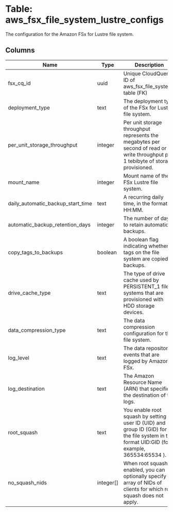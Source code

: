 
# Table: aws_fsx_file_system_lustre_configs
The configuration for the Amazon FSx for Lustre file system.
## Columns
| Name        | Type           | Description  |
| ------------- | ------------- | -----  |
|fsx_cq_id|uuid|Unique CloudQuery ID of aws_fsx_file_systems table (FK)|
|deployment_type|text|The deployment type of the FSx for Lustre file system.|
|per_unit_storage_throughput|integer|Per unit storage throughput represents the megabytes per second of read or write throughput per 1 tebibyte of storage provisioned.|
|mount_name|integer|Mount name of the FSx Lustre file system.|
|daily_automatic_backup_start_time|text|A recurring daily time, in the format HH:MM.|
|automatic_backup_retention_days|integer|The number of days to retain automatic backups.|
|copy_tags_to_backups|boolean|A boolean flag indicating whether tags on the file system are copied to backups.|
|drive_cache_type|text|The type of drive cache used by PERSISTENT_1 file systems that are provisioned with HDD storage devices.|
|data_compression_type|text|The data compression configuration for the file system.|
|log_level|text|The data repository events that are logged by Amazon FSx.|
|log_destination|text|The Amazon Resource Name (ARN) that specifies the destination of the logs.|
|root_squash|text|You enable root squash by setting a user ID (UID) and group ID (GID) for the file system in the format UID:GID (for example, 365534:65534 ).|
|no_squash_nids|integer[]|When root squash is enabled, you can optionally specify an array of NIDs of clients for which root squash does not apply.|
